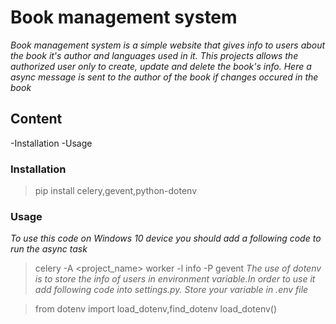# Book management system
*Book management system is a simple website that gives info to users about the book it's author and languages used in it.*
*This projects allows the authorized user only to create, update and delete the book's info. Here a async message is sent to the author of the book if changes occured in the book*
## Content
-Installation
-Usage

### Installation
> pip install celery,gevent,python-dotenv

### Usage
    
*To use this code on Windows 10 device you should add a following code to run the async task*
> celery -A <project_name> worker -l info -P gevent
*The use of dotenv is to store the info of users in environment variable.In order to use it add following code into settings.py.*
*Store your variable in .env file*

>from dotenv import load_dotenv,find_dotenv
>load_dotenv()

